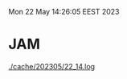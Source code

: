 Mon 22 May 14:26:05 EEST 2023
# JAM
<a href='./cache/202305/22_14.log'>./cache/202305/22_14.log</a>
